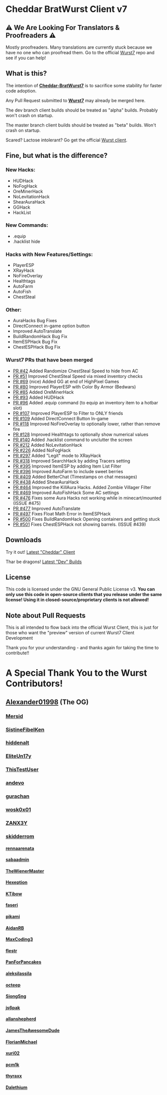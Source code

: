 # Cheddar BratWurst Client v7

## ⚠ We Are Looking For Translators & Proofreaders ⚠

Mostly proofreaders. Many translations are currently stuck because we have no one who can proofread them.
Go to the official [Wurst7](https://github.com/Wurst-Imperium/Wurst7) repo and see if you can help!

## What is this?
The intention of **[Cheddar-BratWurst7](https://github.com/TheGrandCurator/Cheddar-BratWurst7)** is to sacrifice some stability for faster code adoption.

Any Pull Request submitted to **[Wurst7](https://github.com/Wurst-Imperium/Wurst7)** may already be merged here.

The dev branch client builds should be treated as "alpha" builds. Probably won't crash on startup.

The master branch client builds should be treated as "beta" builds. Won't crash on startup.

Scared? Lactose intolerant? Go get the official [Wurst client](http://wurstclient.net/download/).

## Fine, but what is the difference?
### New Hacks:
* HUDHack
* NoFogHack
* OreMinerHack
* NoLevitationHack
* ShearAuraHack
* GGHack
* HackList

### New Commands:
* .equip
* .hacklist hide

### Hacks with New Features/Settings:
* PlayerESP
* XRayHack
* NoFireOverlay
* Healthtags
* AutoFarm
* AutoFish
* ChestSteal

### Other:
* AuraHacks Bug Fixes
* DirectConnect in-game option button
* Improved AutoTranslate
* BuildRandomHack Bug Fix
* ItemESPHack Bug Fix
* ChestESPHack Bug Fix

### Wurst7 PRs that have been merged
* [PR #42](#https://github.com/Wurst-Imperium/Wurst7/pull/42) Added Randomize ChestSteal Speed to hide from AC
* [PR #51](#https://github.com/Wurst-Imperium/Wurst7/pull/51) Improved ChestSteal Speed via mixed inventory checks
* [PR #69](#https://github.com/Wurst-Imperium/Wurst7/pull/69) (nice) Added GG at end of HighPixel Games
* [PR #80](#https://github.com/Wurst-Imperium/Wurst7/pull/80) Improved PlayerESP with Color By Armor (Bedwars)
* [PR #85](#https://github.com/Wurst-Imperium/Wurst7/pull/85) Added OreMinerHack
* [PR #93](#https://github.com/Wurst-Imperium/Wurst7/pull/93) Added HUDHack
* [PR #96](#https://github.com/Wurst-Imperium/Wurst7/pull/96) Added .equip command (to equip an inventory item to a hotbar slot)
* [PR #107](https://github.com/Wurst-Imperium/Wurst7/pull/107) Improved PlayerESP to Filter to ONLY friends
* [PR #109](https://github.com/Wurst-Imperium/Wurst7/pull/109) Added DirectConnect Button In-game
* [PR #118](https://github.com/Wurst-Imperium/Wurst7/pull/118) Improved NoFireOverlay to optionally lower, rather than remove fire
* [PR #128](https://github.com/Wurst-Imperium/Wurst7/pull/128) Improved Healthtags to optionally show numerical values
* [PR #140](https://github.com/Wurst-Imperium/Wurst7/pull/140) Added .hacklist command to unclutter the screen
* [PR #212](https://github.com/Wurst-Imperium/Wurst7/pull/212) Added NoLevitationHack
* [PR #226](https://github.com/Wurst-Imperium/Wurst7/pull/226) Added NoFogHack
* [PR #297](https://github.com/Wurst-Imperium/Wurst7/pull/297) Added "Legit" mode to XRayHack
* [PR #318](https://github.com/Wurst-Imperium/Wurst7/pull/318) Improved SearchHack by adding Tracers setting
* [PR #395](https://github.com/Wurst-Imperium/Wurst7/pull/395) Improved ItemESP by adding Item List Filter
* [PR #396](https://github.com/Wurst-Imperium/Wurst7/pull/396) Improved AutoFarm to include sweet berries
* [PR #409](https://github.com/Wurst-Imperium/Wurst7/pull/409) Added BetterChat (Timestamps on chat messages)
* [PR #438](https://github.com/Wurst-Imperium/Wurst7/pull/438) Added ShearAuraHack
* [PR #464](https://github.com/Wurst-Imperium/Wurst7/pull/464) Improved the KillAura Hacks. Added Zombie Villager Filter
* [PR #469](https://github.com/Wurst-Imperium/Wurst7/pull/469) Improved AutoFishHack Some AC settings
* [PR #476](https://github.com/Wurst-Imperium/Wurst7/pull/476) Fixes some Aura Hacks not working while in minecart/mounted (ISSUE #475)
* [PR #477](https://github.com/Wurst-Imperium/Wurst7/pull/477) Improved AutoTranslate
* [PR #497](https://github.com/Wurst-Imperium/Wurst7/pull/497) Fixes Float Math Error in ItemESPHack
* [PR #500](https://github.com/Wurst-Imperium/Wurst7/pull/500) Fixes BuildRandomHack Opening containers and getting stuck
* [PR #501](https://github.com/Wurst-Imperium/Wurst7/pull/501) Fixes ChestESPHack not showing barrels. (ISSUE #439)

## Downloads
Try it out!
[Latest "Cheddar" Client](https://github.com/TheGrandCurator/Cheddar-BratWurst7/releases/latest)

Thar be dragons!
[Latest "Dev" Builds](https://github.com/TheGrandCurator/Cheddar-BratWurst7/actions/workflows/dev_client_build.yml)


## License

This code is licensed under the GNU General Public License v3. **You can only use this code in open-source clients that you release under the same license! Using it in closed-source/proprietary clients is not allowed!**

## Note about Pull Requests

This is all intended to flow back into the official Wurst Client, this is just for those who want the "preview" version of current Wurst7 Client Development

Thank you for your understanding - and thanks again for taking the time to contribute!!

# A Special Thank You to the Wurst Contributors!

## [Alexander01998](https://guthub.com/Alexander01998) (The OG)
### [Mersid](https://github.com/Mersid)
### [SistineFibelKen](https://github.com/SistineFibelKen)
### [hiddenalt](https://github.com/hiddenalt)
### [EliteUn17y](https://github.com/EliteUn17y)
### [ThisTestUser](https://github.com/ThisTestUser)
### [andevo](https://github.com/andevo)
### [gurachan](https://github.com/gurachan)
### [wosk0x01](https://github.com/wosk0x01)
### [ZANX3Y](https://github.com/ZANX3Y)
### [skidderrom](https://github.com/skidderrom)
#### [rennaarenata](https://github.com/rennaarenata)
#### [sabaadmin](https://github.com/sabaadmin)
#### [TheWienerMaster](https://github.com/TheWienerMaster)
#### [Hexeption](https://github.com/Hexeption)
#### [KTibow](https://github.com/KTibow)
#### [faseri](https://github.com/faseri)
#### [pikami](https://github.com/pikami)
#### [AidanRB](https://github.com/AidanRB)
#### [MaxCoding3](https://github.com/MaxCoding3)
#### [flestr](https://github.com/flestr)
#### [PanForPancakes](https://github.com/PanForPancakes)
#### [aleksilassila](https://github.com/aleksilassila)
#### [octeep](https://github.com/octeep)
#### [SiongSng](https://github.com/SiongSng)
#### [js6pak](https://github.com/js6pak)
#### [allanshepherd](https://github.com/allanshepherd)
#### [JamesTheAwesomeDude](https://github.com/JamesTheAwesomeDude)
#### [FlorianMichael](https://github.com/FlorianMichael)
#### [xuri02](https://github.com/xuri02)
#### [pcm1k](https://github.com/pcm1k)
#### [thyraxx](https://github.com/thyraxx)
#### [Dalethium](https://github.com/Dalethium)
